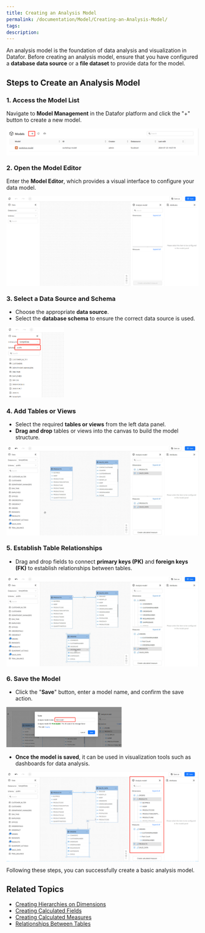 ```yaml
---
title: Creating an Analysis Model
permalink: /documentation/Model/Creating-an-Analysis-Model/
tags:
description: 
---
```


An analysis model is the foundation of data analysis and visualization in Datafor. Before creating an analysis model, ensure that you have configured a **database data source** or a **file dataset** to provide data for the model.

## Steps to Create an Analysis Model

### 1. **Access the Model List**  
Navigate to **Model Management** in the Datafor platform and click the "+" button to create a new model.

<img src="./images/1739444830208.png" alt="Model List" align="center" />

### 2. **Open the Model Editor**  
Enter the **Model Editor**, which provides a visual interface to configure your data model.

<img src="./images/1739445146508.png" alt="Model Editor" align="center" />

### 3. **Select a Data Source and Schema**  
- Choose the appropriate **data source**.  
- Select the **database schema** to ensure the correct data source is used.  

<div align="left"><img src="./images/1739445389818.png"  width="30%" /></div>

### 4. **Add Tables or Views**  
- Select the required **tables or views** from the left data panel.  
- **Drag and drop** tables or views into the canvas to build the model structure.  

<img src="./images/26yyu-fh11t.gif" alt="Add Tables" align="center" />

### 5. **Establish Table Relationships**  
- Drag and drop fields to connect **primary keys (PK)** and **foreign keys (FK)** to establish relationships between tables.  

<img src="./images/w5pfw-7adbc.gif" alt="Table Relationships" align="center" />

### 6. **Save the Model**  
- Click the "**Save**" button, enter a model name, and confirm the save action.  

<div align="left"><img src="./images/1739446722434.png"  width="60%" /></div>

- **Once the model is saved**, it can be used in visualization tools such as dashboards for data analysis.  

<img src="./images/1739446441842.png" alt="Model in Dashboard" align="center" />

Following these steps, you can successfully create a basic analysis model.

## Related Topics  
- [Creating Hierarchies on Dimensions]()  
- [Creating Calculated Fields]()  
- [Creating Calculated Measures]()  
- [Relationships Between Tables]()  

